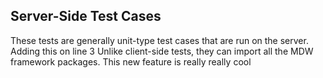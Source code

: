 ## Server-Side Test Cases

These tests are generally unit-type test cases that are run on the server. Adding this on line 3
Unlike client-side tests, they can import all the MDW framework packages. 
This new feature is really really cool